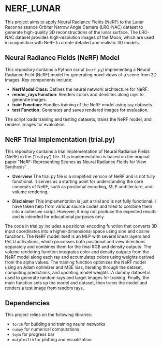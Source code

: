 # NERF_LUNAR
This project aims to apply Neural Radiance Fields (NeRF) to the Lunar Reconnaissance Orbiter Narrow Angle Camera (LRO-NAC) dataset to generate high-quality 3D reconstructions of the lunar surface. The LRO-NAC dataset provides high-resolution images of the Moon, which are used in conjunction with NeRF to create detailed and realistic 3D models.

## Neural Radiance Fields (NeRF) Model

This repository contains a Python script (`nerf.py`) implementing a Neural Radiance Field (NeRF) model for generating novel views of a scene from 2D images. Key components include:

- **NerfModel Class:** Defines the neural network architecture for NeRF.
- **render_rays Function:** Renders colors and densities along rays to generate images.
- **train Function:** Handles training of the NeRF model using ray datasets.
- **test Function:** Generates and saves rendered images for evaluation.

The script loads training and testing datasets, trains the NeRF model, and renders images for evaluation.



## NeRF Trial Implementation (trial.py)

This repository contains a trial implementation of Neural Radiance Fields (NeRF) in the ('trial.py') file. This implementation is based on the original paper "NeRF: Representing Scenes as Neural Radiance Fields for View Synthesis" .
- **Overview**
The trial.py file is a simplified version of NeRF and is not fully functional. It serves as a starting point for understanding the core concepts of NeRF, such as positional encoding, MLP architecture, and volume rendering.

- **Disclaimer**
This implementation is just a trial and is not fully functional. I have taken help from various source codes and tried to combine them into a cohesive script. However, it may not produce the expected results and is intended for educational purposes only.

The code in trial.py includes a positional encoding function that converts 3D input coordinates into a higher-dimensional space using sine and cosine functions. The NeRF model itself is an MLP with several linear layers and ReLU activations, which processes both positional and view directions separately and combines them for the final RGB and density outputs. The volume rendering function integrates color and density outputs from the NeRF model along each ray and accumulates colors using weights derived from the alpha values. The training function optimizes the NeRF model using an Adam optimizer and MSE loss, iterating through the dataset, computing predictions, and updating model weights. A dummy dataset is used to generate random rays and target images for training. Finally, the main function sets up the model and dataset, then trains the model and renders a test image from random rays.


## Dependencies

This project relies on the following libraries:

- `torch` for building and training neural networks
- `numpy` for numerical computations
- `tqdm` for progress bar
- `matplotlib` for plotting and visualization
